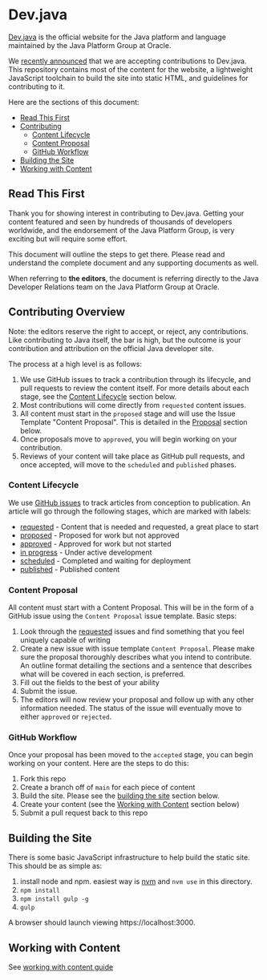 # Dev.java

[Dev.java](https://dev.java) is the official website for the Java platform and language maintained by the Java Platform Group at Oracle.

We [recently announced](https://inside.java) that we are accepting contributions to Dev.java. This repository contains most of the content for the website, a lightweight JavaScript toolchain to build the site into static HTML, and guidelines for contributing to it.

Here are the sections of this document:

* [Read This First](#read-this-first)
* [Contributing](#contributing)
    * [Content Lifecycle](#content-lifecycle)
    * [Content Proposal](#content-proposal)
    * [GitHub Workflow](#github-workflow)
* [Building the Site](#building-the-site)
* [Working with Content](#working-with-content)


## Read This First

Thank you for showing interest in contributing to Dev.java. Getting your content featured and seen by hundreds of thousands of developers worldwide, and the endorsement of the Java Platform Group, is very exciting but will require some effort.

This document will outline the steps to get there. Please read and understand the complete document and any supporting documents as well.

When referring to **the editors**, the document is referring directly to the Java Developer Relations team on the Java Platform Group at Oracle.

## Contributing Overview

Note: the editors reserve the right to accept, or reject, any contributions. Like contributing to Java itself, the bar is high, but the outcome is your contribution and attribution on the official Java developer site.

The process at a high level is as follows:

1. We use GitHub issues to track a contribution through its lifecycle, and pull requests to review the content itself. For more details about each stage, see the [Content Lifecycle](#content-lifecycle) section below.
1. Most contributions will come directly from `requested` content issues.
1. All content must start in the `proposed` stage and will use the Issue Template "Content Proposal". This is detailed in the [Proposal](#proposal) section below.
1. Once proposals move to `approved`, you will begin working on your contribution.
1. Reviews of your content will take place as GitHub pull requests, and once accepted, will move to the `scheduled` and `published` phases.


### Content Lifecycle

We use [GitHub issues](https://github.com/java/devjava-content/issues) to track articles from conception to publication. An article will go through the following stages, which are marked with labels:

* [requested](https://github.com/java/devjava-content/labels/requested) - Content that is needed and requested, a great place to start
* [proposed](https://github.com/java/devjava-content/labels/proposed) - Proposed for work but not approved
* [approved](https://github.com/java/devjava-content/labels/approved) - Approved for work but not started
* [in progress](https://github.com/java/devjava-content/labels/in-progress) - Under active development
* [scheduled](https://github.com/java/devjava-content/labels/scheduled) - Completed and waiting for deployment
* [published](https://github.com/java/devjava-content/issues?utf8=%E2%9C%93&q=label%3Apublished%20) - Published content


### Content Proposal

All content must start with a Content Proposal. This will be in the form of a GitHub issue using the `Content Proposal` issue template. Basic steps:

1. Look through the [requested](https://github.com/java/devjava-content/labels/requested) issues and find something that you feel uniquely capable of writing
1. Create a new issue with issue template `Content Proposal`. Please make sure the proposal thoroughly describes what you intend to contribute. An outline format detailing the sections and a sentence that describes what will be covered in each section, is preferred.
1. Fill out the fields to the best of your ability
1. Submit the issue.
1. The editors will now review your proposal and follow up with any other information needed. The status of the issue will eventually move to either `approved` or `rejected`.


### GitHub Workflow

Once your proposal has been moved to the `accepted` stage, you can begin working on your content. Here are the steps to do this:

1. Fork this repo
1. Create a branch off of `main` for each piece of content
1. Build the site. Please see the [building the site](#building-the-site) section below.
1. Create your content (see the [Working with Content](#working-with-content) section below)
1. Submit a pull request back to this repo



## Building the Site

There is some basic JavaScript infrastructure to help build the static site. This should be as simple as:

1. install node and npm. easiest way is [nvm](https://github.com/nvm-sh/nvm) and `nvm use` in this directory.
1. `npm install`
1. `npm install gulp -g`
1. `gulp`

A browser should launch viewing https://localhost:3000. 


## Working with Content

See [working with content guide](/docs/working-with-content.md)